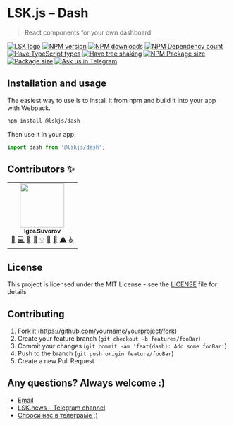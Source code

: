 # LSK.js – Dash

> React components for your own dashboard

[![LSK logo](https://badgen.net/badge/icon/MADE%20BY%20LSK?icon=zeit&label&color=red&labelColor=red)](https://github.com/lskjs)
[![NPM version](https://badgen.net/npm/v/@lskjs/dash)](https://www.npmjs.com/package/@lskjs/dash)
[![NPM downloads](https://badgen.net/npm/dt/@lskjs/dash)](https://www.npmjs.com/package/@lskjs/dash)
[![NPM Dependency count](https://badgen.net/bundlephobia/dependency-count/@lskjs/dash)](https://bundlephobia.com/result?p=@lskjs/dash)
[![Have TypeScript types](https://badgen.net/npm/types/@lskjs/dash)](https://www.npmjs.com/package/@lskjs/dash)
[![Have tree shaking](https://badgen.net/bundlephobia/tree-shaking/@lskjs/dash)](https://bundlephobia.com/result?p=@lskjs/dash)
[![NPM Package size](https://badgen.net/bundlephobia/minzip/@lskjs/dash)](https://bundlephobia.com/result?p=@lskjs/dash)
[![Package size](https://badgen.net//github/license/lskjs/lskjs)](https://github.com/lskjs/lskjs/blob/master/LICENSE)
[![Ask us in Telegram](https://img.shields.io/badge/Ask%20us%20in-Telegram-brightblue.svg)](https://t.me/lskjschat)

<!-- ## Getting Started -->
## Installation and usage

The easiest way to use is to install it from npm and build it into your app with Webpack.

```bash
npm install @lskjs/dash
```

Then use it in your app:

```jsx
import dash from '@lskjs/dash';
```

## Contributors ✨

<!-- ALL-CONTRIBUTORS-LIST:START - Do not remove or modify this section -->
<!-- prettier-ignore-start -->
<!-- markdownlint-disable -->
<table>
  <tr>
    <td align="center"><a href="https://isuvorov.com.com"><img src="https://avatars2.githubusercontent.com/u/1056977?v=4" width="100px;" alt=""/><br /><sub><b>Igor Suvorov</b></sub></a><br /><a href="#question-isuvorov" title="Answering Questions">💬</a> <a href="isuvorov/lib-starter-kit/isuvorov/lib-starter-kit/commits?author=isuvorov" title="Code">💻</a> <a href="#design-isuvorov" title="Design">🎨</a> <a href="isuvorov/lib-starter-kit/isuvorov/lib-starter-kit/commits?author=isuvorov" title="Documentation">📖</a> <a href="#example-isuvorov" title="Examples">💡</a> <a href="#ideas-isuvorov" title="Ideas, Planning, & Feedback">🤔</a> <a href="isuvorov/lib-starter-kit/isuvorov/lib-starter-kit/pulls?q=is%3Apr+reviewed-by%3Aisuvorov" title="Reviewed Pull Requests">👀</a> <a href="isuvorov/lib-starter-kit/isuvorov/lib-starter-kit/commits?author=isuvorov" title="Tests">⚠️</a> <a href="#a11y-isuvorov" title="Accessibility">️️️️♿️</a></td>
  </tr>
</table>

<!-- markdownlint-enable -->
<!-- prettier-ignore-end -->
<!-- ALL-CONTRIBUTORS-LIST:END -->

## License
This project is licensed under the MIT License - see the [LICENSE](LICENSE) file for details

## Contributing
1. Fork it (<https://github.com/yourname/yourproject/fork>)
2. Create your feature branch (`git checkout -b features/fooBar`)
3. Commit your changes (`git commit -am 'feat(dash): Add some fooBar'`)
4. Push to the branch (`git push origin feature/fooBar`)
5. Create a new Pull Request

## Any questions? Always welcome :)
- [Email](mailto:hi@isuvorov.com)
- [LSK.news – Telegram channel](https://t.me/lskjs)
- [Спроси нас в телеграме ;)](https://t.me/lskjschat)